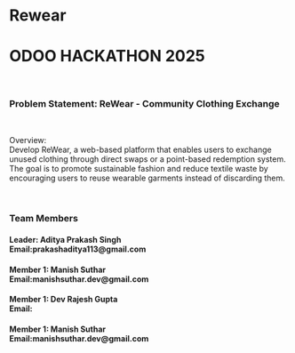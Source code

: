 # Rewear
<h1> ODOO HACKATHON 2025 </h1>
<br>
<h3>Problem Statement: ReWear - Community Clothing Exchange </h3>
<br>
<p>Overview:
<br>
Develop ReWear, a web-based platform that enables users to exchange unused clothing through direct swaps or a point-based redemption system. The goal is to promote sustainable fashion and reduce textile waste by encouraging users to reuse wearable garments instead of discarding them.</p>
<br>
<h3>Team Members</h3>
<h4>Leader: Aditya Prakash Singh <br> Email:prakashaditya113@gmail.com</h4>
<h4>Member 1: Manish Suthar <br> Email:manishsuthar.dev@gmail.com</h4>
<h4>Member 1: Dev Rajesh Gupta <br> Email:<h4>Member 1: Manish Suthar <br> Email:manishsuthar.dev@gmail.com</h4></h4>
